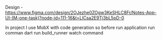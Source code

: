 
Design - https://www.figma.com/design/2OJezhe0ZOgw3KeSHLC8Fr/Notes-App-UI-(M-one-task)?node-id=111-16&t=LICsa2E9Tj3bL5pD-0


In project I use MobX with code generation so before run application run comman dart run build_runner watch command
